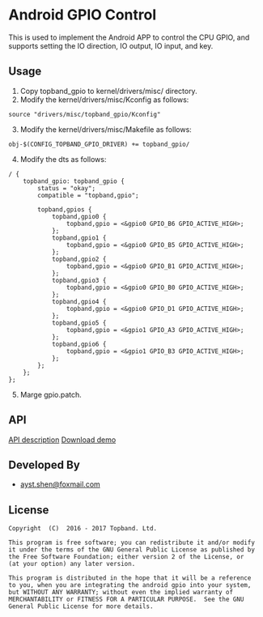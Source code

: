 # Android GPIO Control
This is used to implement the Android APP to control the CPU GPIO, and supports setting the IO direction, IO output, IO input, and key.

## Usage
1. Copy topband_gpio to kernel/drivers/misc/ directory.
2. Modify the kernel/drivers/misc/Kconfig as follows:
```
source "drivers/misc/topband_gpio/Kconfig"
```
3. Modify the kernel/drivers/misc/Makefile as follows:
```
obj-$(CONFIG_TOPBAND_GPIO_DRIVER) += topband_gpio/
```
4. Modify the dts as follows:
```
/ {  
	topband_gpio: topband_gpio { 
		status = "okay";
		compatible = "topband,gpio";

		topband,gpios {
			topband,gpio0 {
				topband,gpio = <&gpio0 GPIO_B6 GPIO_ACTIVE_HIGH>;
			};
			topband,gpio1 {
				topband,gpio = <&gpio0 GPIO_B5 GPIO_ACTIVE_HIGH>;
			};
			topband,gpio2 {
				topband,gpio = <&gpio0 GPIO_B1 GPIO_ACTIVE_HIGH>;
			};
			topband,gpio3 {
				topband,gpio = <&gpio0 GPIO_B0 GPIO_ACTIVE_HIGH>;
			};
			topband,gpio4 {
				topband,gpio = <&gpio0 GPIO_D1 GPIO_ACTIVE_HIGH>;
			};
			topband,gpio5 {
				topband,gpio = <&gpio1 GPIO_A3 GPIO_ACTIVE_HIGH>;
			};
			topband,gpio6 {
				topband,gpio = <&gpio1 GPIO_B3 GPIO_ACTIVE_HIGH>;
			};
		};
	};
};
```
5. Marge gpio.patch.

## API
[API description](./gpio_api_usage.md)
[Download demo](https://fir.im/1a4h)

## Developed By
* ayst.shen@foxmail.com

## License
	Copyright  (C)  2016 - 2017 Topband. Ltd.

    This program is free software; you can redistribute it and/or modify
    it under the terms of the GNU General Public License as published by
    the Free Software Foundation; either version 2 of the License, or
    (at your option) any later version.

    This program is distributed in the hope that it will be a reference
    to you, when you are integrating the android gpio into your system,
    but WITHOUT ANY WARRANTY; without even the implied warranty of
    MERCHANTABILITY or FITNESS FOR A PARTICULAR PURPOSE.  See the GNU
    General Public License for more details.
